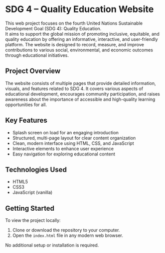 # SDG 4 – Quality Education Website

This web project focuses on the fourth United Nations Sustainable Development Goal (SDG 4): Quality Education.  
It aims to support the global mission of promoting inclusive, equitable, and quality education by offering an informative, interactive, and user-friendly platform. The website is designed to record, measure, and improve contributions to various social, environmental, and economic outcomes through educational initiatives.

## Project Overview

The website consists of multiple pages that provide detailed information, visuals, and features related to SDG 4. It covers various aspects of educational development, encourages community participation, and raises awareness about the importance of accessible and high-quality learning opportunities for all.

## Key Features

- Splash screen on load for an engaging introduction  
- Structured, multi-page layout for clear content organization  
- Clean, modern interface using HTML, CSS, and JavaScript  
- Interactive elements to enhance user experience  
- Easy navigation for exploring educational content

## Technologies Used

- HTML5  
- CSS3  
- JavaScript (vanilla)

## Getting Started

To view the project locally:

1. Clone or download the repository to your computer.
2. Open the `index.html` file in any modern web browser.

No additional setup or installation is required.


